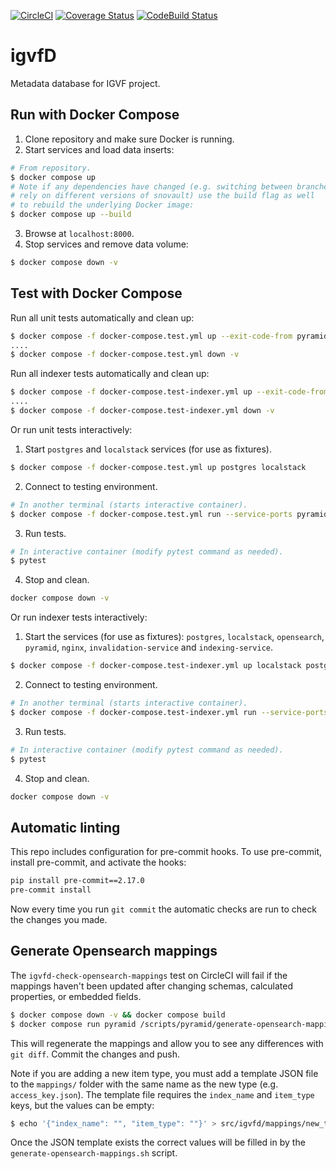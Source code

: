 [![CircleCI](https://circleci.com/gh/IGVF-DACC/igvfd/tree/dev.svg?style=svg)](https://circleci.com/gh/IGVF-DACC/igvfd/tree/dev)
[![Coverage Status](https://coveralls.io/repos/github/IGVF-DACC/igvfd/badge.svg?branch=dev)](https://coveralls.io/github/IGVF-DACC/igvfd?branch=dev)
[![CodeBuild Status](https://codebuild.us-west-2.amazonaws.com/badges?uuid=eyJlbmNyeXB0ZWREYXRhIjoiM04wWmZ5MlB0SlRVRWZpYjVOZFV5Y0hvU0FTRStlR0d5SDFjS0k0byt2ekxhK3NzYk1yTStEN1kycWppR1RRVHh0UlVBdllvZk4rSkdrdTB4UGVpdmpzPSIsIml2UGFyYW1ldGVyU3BlYyI6Img2aXJEOVY0emxRYndiVFIiLCJtYXRlcmlhbFNldFNlcmlhbCI6MX0%3D&branch=dev)](https://us-west-2.codebuild.aws.amazon.com/project/eyJlbmNyeXB0ZWREYXRhIjoiRkduanVzYVRjSXFJY0N1T0dpQm5YNGowK09PSUVWdndycDR6Qm42RE5OUkY3Qy9ON0tLL0MvMmFjcHZFckJZUE80VU92dkFTMFp3dzNHSFBXYjJiMzZaL000d00wdmV2THBIWHNqYVNMU2NraVo2bDcyeUlIeTZ4RmhRSERFYlZSNEFadzI4SnVMNXYiLCJpdlBhcmFtZXRlclNwZWMiOiJRcWtkN3pRRUJLMThST05QIiwibWF0ZXJpYWxTZXRTZXJpYWwiOjF9)
# igvfD
Metadata database for IGVF project.

## Run with Docker Compose
1. Clone repository and make sure Docker is running.
2. Start services and load data inserts:
```bash
# From repository.
$ docker compose up
# Note if any dependencies have changed (e.g. switching between branches that
# rely on different versions of snovault) use the build flag as well
# to rebuild the underlying Docker image:
$ docker compose up --build
```
3. Browse at `localhost:8000`.
4. Stop services and remove data volume:
```bash
$ docker compose down -v
```

## Test with Docker Compose
Run all unit tests automatically and clean up:
```bash
$ docker compose -f docker-compose.test.yml up --exit-code-from pyramid
....
$ docker compose -f docker-compose.test.yml down -v
```

Run all indexer tests automatically and clean up:
```bash
$ docker compose -f docker-compose.test-indexer.yml up --exit-code-from indexer-tests
....
$ docker compose -f docker-compose.test-indexer.yml down -v
```

Or run unit tests interactively:
1. Start `postgres` and `localstack` services (for use as fixtures).
```bash
$ docker compose -f docker-compose.test.yml up postgres localstack
```
2. Connect to testing environment.
```bash
# In another terminal (starts interactive container).
$ docker compose -f docker-compose.test.yml run --service-ports pyramid /bin/bash
```
3. Run tests.
```bash
# In interactive container (modify pytest command as needed).
$ pytest
```
4. Stop and clean.
```bash
docker compose down -v
```

Or run indexer tests interactively:
1. Start the services (for use as fixtures): `postgres`, `localstack`, `opensearch`, `pyramid`, `nginx`, `invalidation-service` and `indexing-service`.
```bash
$ docker compose -f docker-compose.test-indexer.yml up localstack postgres opensearch pyramid nginx invalidation-service indexing-service
```
2. Connect to testing environment.
```bash
# In another terminal (starts interactive container).
$ docker compose -f docker-compose.test-indexer.yml run --service-ports indexer-tests /bin/bash
```
3. Run tests.
```bash
# In interactive container (modify pytest command as needed).
$ pytest
```
4. Stop and clean.
```bash
docker compose down -v
```

## Automatic linting
This repo includes configuration for pre-commit hooks. To use pre-commit, install pre-commit, and activate the hooks:
```bash
pip install pre-commit==2.17.0
pre-commit install
```
Now every time you run `git commit` the automatic checks are run to check the changes you made.


## Generate Opensearch mappings

The `igvfd-check-opensearch-mappings` test on CircleCI will fail if the mappings haven't been updated after changing schemas, calculated properties, or embedded fields.

```bash
$ docker compose down -v && docker compose build
$ docker compose run pyramid /scripts/pyramid/generate-opensearch-mappings.sh
```

This will regenerate the mappings and allow you to see any differences with `git diff`. Commit the changes and push.

Note if you are adding a new item type, you must add a template JSON file to the `mappings/` folder with the same name as the new type (e.g. `access_key.json`). The template file requires the `index_name` and `item_type` keys, but the values can be empty:

```bash
$ echo '{"index_name": "", "item_type": ""}' > src/igvfd/mappings/new_type.json
```

Once the JSON template exists the correct values will be filled in by the `generate-opensearch-mappings.sh` script.
